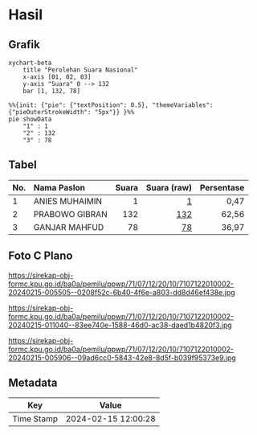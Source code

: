 # Hasil

## Grafik

```mermaid
xychart-beta
    title "Perolehan Suara Nasional"
    x-axis [01, 02, 03]
    y-axis "Suara" 0 --> 132
    bar [1, 132, 78]
```

```mermaid
%%{init: {"pie": {"textPosition": 0.5}, "themeVariables": {"pieOuterStrokeWidth": "5px"}} }%%
pie showData
    "1" : 1
    "2" : 132
    "3" : 78
```

## Tabel

| No. | Nama Paslon    | Suara | Suara (raw) | Persentase |
|:--- |:-------------- | -----:| -----------:| ----------:|
| 1   | ANIES MUHAIMIN | 1     | [1][p-1]    | 0,47       |
| 2   | PRABOWO GIBRAN | 132   | [132][p-2]  | 62,56      |
| 3   | GANJAR MAHFUD  | 78    | [78][p-3]   | 36,97      |


[p-1]: https://github.com/gigit-pemilu/pemilu-2024/blob/main/pilpres/hitung-suara/sub/71-sulawesi-utara/sub/07-minahasa-tenggara/sub/12-ratahan-timur/sub/2010-wongkai-satu/sub/002-tps/sub/paslon-1.txt
[p-2]: https://github.com/gigit-pemilu/pemilu-2024/blob/main/pilpres/hitung-suara/sub/71-sulawesi-utara/sub/07-minahasa-tenggara/sub/12-ratahan-timur/sub/2010-wongkai-satu/sub/002-tps/sub/paslon-2.txt
[p-3]: https://github.com/gigit-pemilu/pemilu-2024/blob/main/pilpres/hitung-suara/sub/71-sulawesi-utara/sub/07-minahasa-tenggara/sub/12-ratahan-timur/sub/2010-wongkai-satu/sub/002-tps/sub/paslon-3.txt

## Foto C Plano

https://sirekap-obj-formc.kpu.go.id/ba0a/pemilu/ppwp/71/07/12/20/10/7107122010002-20240215-005505--0208f52c-6b40-4f6e-a803-dd8d46ef438e.jpg

https://sirekap-obj-formc.kpu.go.id/ba0a/pemilu/ppwp/71/07/12/20/10/7107122010002-20240215-011040--83ee740e-1588-46d0-ac38-daed1b4820f3.jpg

https://sirekap-obj-formc.kpu.go.id/ba0a/pemilu/ppwp/71/07/12/20/10/7107122010002-20240215-005906--09ad6cc0-5843-42e8-8d5f-b039f95373e9.jpg


## Metadata

| Key        | Value               |
| ---------- | ------------------- |
| Time Stamp | 2024-02-15 12:00:28 |



